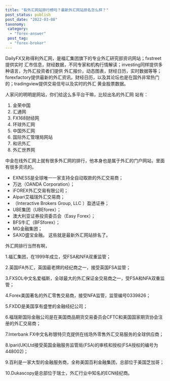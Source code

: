 ```yaml
---
title: "有外汇网站排行榜吗？最新外汇网站排名怎么样？"
post_status: publish
post_date: "2022-03-08"
taxonomy:
 category: 
  - "forex-answer"
 post_tag: 
  - "forex-broker"
---
```


DailyFX又称得利外汇网，是福汇集团旗下的专业外汇研究部资讯网站；fxstreet提供实时 汇市信息，财经数据，不同专家和机构行情解读；investing同样提供多种语言，为外汇投资者们提供 外汇报价，动态图表，财经日历，实时数据等等；forexfactory提供最新的外汇资讯，财经日历，以及其论坛也是在国外非常热门的；tradingview提供交易信号以及实时的外汇 黄金股票数据。

人家问的明明是网站，你们给这么多平台干嘛，比较出名的外汇网 站有：

1. 金荣中国
2. 汇通网
3. FX168财经网
4. 环球外汇网
5. 中国外汇网
6. 国际外汇管理局网站
7. 和讯外汇
8. 外汇世界网

中金在线外汇网上就有很多外汇网的排行，他本身也是属于外汇的门户网站，里面有很多资讯的。
- EXNESS是全球唯一一家支持全自动取款的外汇交易商；
- 万达（OANDA Corporation）；
- iFOREX外汇交易有限公司；
- Alpari艾福瑞外汇交易商；
- （Interactive Brokers Group, LLC ）盈透证券；
- UBE集团（UBEforex）；
- 澳大利亚证券投资委员会（Easy Forex）；
- BFS牛汇（BFSforex）；
- MG金融集团；
- SAXO盛宝金融。 这些就是最新外汇网站排名了。

外汇网排行当然有啊，

1.福汇集团，在1999年成立，受FSA和NFA双重监管；

2.英国IFA外汇，英国最老牌的经纪商之一，接受英国FSA监管；

3.FXSOL中文名爱福斯，全球最大的外汇保证金交易商之一，受FSA和NFA双重监管；

4.Forex美国著名的外汇零售交易商，接受NFA监管，监管编号0339826；

5.FXDD是美国享有盛誉的金融经纪公司；

6.福瑞斯国际金融公司是在美国商品期货交易委员会CFTC和美国国家期货协会注册的外汇交易商；

7.Interbank FX中文名称银特贝克提供在线场外零售外汇交易服务的全球供应商；

8.lpari(UK)Ltd接受英国金融服务监管局(FSA)的审核和授权(FSA授权的编号为448002)；

9.百利是一家大型的金融服务商，全称美国百利金融集团，总部位于美国芝加哥；

10.Dukascopy是总部位于瑞士，外汇行业中知名的ECN经纪商。
